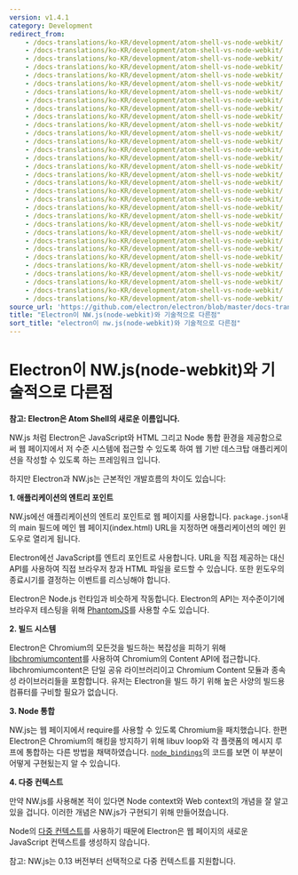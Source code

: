 ```yaml
---
version: v1.4.1
category: Development
redirect_from:
    - /docs-translations/ko-KR/development/atom-shell-vs-node-webkit/
    - /docs-translations/ko-KR/development/atom-shell-vs-node-webkit/
    - /docs-translations/ko-KR/development/atom-shell-vs-node-webkit/
    - /docs-translations/ko-KR/development/atom-shell-vs-node-webkit/
    - /docs-translations/ko-KR/development/atom-shell-vs-node-webkit/
    - /docs-translations/ko-KR/development/atom-shell-vs-node-webkit/
    - /docs-translations/ko-KR/development/atom-shell-vs-node-webkit/
    - /docs-translations/ko-KR/development/atom-shell-vs-node-webkit/
    - /docs-translations/ko-KR/development/atom-shell-vs-node-webkit/
    - /docs-translations/ko-KR/development/atom-shell-vs-node-webkit/
    - /docs-translations/ko-KR/development/atom-shell-vs-node-webkit/
    - /docs-translations/ko-KR/development/atom-shell-vs-node-webkit/
    - /docs-translations/ko-KR/development/atom-shell-vs-node-webkit/
    - /docs-translations/ko-KR/development/atom-shell-vs-node-webkit/
    - /docs-translations/ko-KR/development/atom-shell-vs-node-webkit/
    - /docs-translations/ko-KR/development/atom-shell-vs-node-webkit/
    - /docs-translations/ko-KR/development/atom-shell-vs-node-webkit/
    - /docs-translations/ko-KR/development/atom-shell-vs-node-webkit/
    - /docs-translations/ko-KR/development/atom-shell-vs-node-webkit/
    - /docs-translations/ko-KR/development/atom-shell-vs-node-webkit/
    - /docs-translations/ko-KR/development/atom-shell-vs-node-webkit/
    - /docs-translations/ko-KR/development/atom-shell-vs-node-webkit/
    - /docs-translations/ko-KR/development/atom-shell-vs-node-webkit/
    - /docs-translations/ko-KR/development/atom-shell-vs-node-webkit/
    - /docs-translations/ko-KR/development/atom-shell-vs-node-webkit/
    - /docs-translations/ko-KR/development/atom-shell-vs-node-webkit/
    - /docs-translations/ko-KR/development/atom-shell-vs-node-webkit/
    - /docs-translations/ko-KR/development/atom-shell-vs-node-webkit/
    - /docs-translations/ko-KR/development/atom-shell-vs-node-webkit/
    - /docs-translations/ko-KR/development/atom-shell-vs-node-webkit/
    - /docs-translations/ko-KR/development/atom-shell-vs-node-webkit/
    - /docs-translations/ko-KR/development/atom-shell-vs-node-webkit/
source_url: 'https://github.com/electron/electron/blob/master/docs-translations/ko-KR/development/atom-shell-vs-node-webkit.md'
title: "Electron이 NW.js(node-webkit)와 기술적으로 다른점"
sort_title: "electron이 nw.js(node-webkit)와 기술적으로 다른점"
---
```


# Electron이 NW.js(node-webkit)와 기술적으로 다른점

__참고: Electron은 Atom Shell의 새로운 이름입니다.__

NW.js 처럼 Electron은 JavaScript와 HTML 그리고 Node 통합 환경을 제공함으로써 웹
페이지에서 저 수준 시스템에 접근할 수 있도록 하여 웹 기반 데스크탑 애플리케이션을
작성할 수 있도록 하는 프레임워크 입니다.

하지만 Electron과 NW.js는 근본적인 개발흐름의 차이도 있습니다:

__1. 애플리케이션의 엔트리 포인트__

NW.js에선 애플리케이션의 엔트리 포인트로 웹 페이지를 사용합니다. `package.json`내의
main 필드에 메인 웹 페이지(index.html) URL을 지정하면 애플리케이션의 메인 윈도우로
열리게 됩니다.

Electron에선 JavaScript를 엔트리 포인트로 사용합니다. URL을 직접 제공하는 대신 API를
사용하여 직접 브라우저 창과 HTML 파일을 로드할 수 있습니다. 또한 윈도우의 종료시기를
결정하는 이벤트를 리스닝해야 합니다.

Electron은 Node.js 런타임과 비슷하게 작동합니다. Electron의 API는 저수준이기에
브라우저 테스팅을 위해 [PhantomJS](http://phantomjs.org/)를 사용할 수도 있습니다.

__2. 빌드 시스템__

Electron은 Chromium의 모든것을 빌드하는 복잡성을 피하기 위해
[libchromiumcontent](https://github.com/brightray/libchromiumcontent)를 사용하여
Chromium의 Content API에 접근합니다. libchromiumcontent은 단일 공유 라이브러리이고
Chromium Content 모듈과 종속성 라이브러리들을 포함합니다. 유저는 Electron을 빌드 하기
위해 높은 사양의 빌드용 컴퓨터를 구비할 필요가 없습니다.

__3. Node 통합__

NW.js는 웹 페이지에서 require를 사용할 수 있도록 Chromium을 패치했습니다. 한편
Electron은 Chromium의 해킹을 방지하기 위해 libuv loop와 각 플랫폼의 메시지 루프에
통합하는 다른 방법을 채택하였습니다. [`node_bindings`][node-bindings]의 코드를 보면
이 부분이 어떻게 구현됬는지 알 수 있습니다.

__4. 다중 컨텍스트__

만약 NW.js를 사용해본 적이 있다면 Node context와 Web context의 개념을 잘 알고 있을
겁니다. 이러한 개념은 NW.js가 구현되기 위해 만들어졌습니다.

Node의 [다중 컨텍스트](http://strongloop.com/strongblog/whats-new-node-js-v0-12-multiple-context-execution/)를
사용하기 때문에 Electron은 웹 페이지의 새로운 JavaScript 컨텍스트를 생성하지 않습니다.

참고: NW.js는 0.13 버전부터 선택적으로 다중 컨텍스트를 지원합니다.

[node-bindings]: https://github.com/electron/electron/tree/master/atom/common
